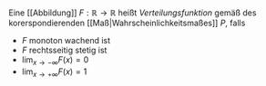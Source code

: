 Eine [[Abbildung]] $F : \mathbb{R} \to \mathbb{R}$ heißt *Verteilungsfunktion* gemäß des korerspondierenden [[Maß|Wahrscheinlichkeitsmaßes]] $P$, falls
- $F$ monoton wachend ist
- $F$ rechtsseitig stetig ist
- $\lim_{x \to -\infty} F(x) = 0$
- $\lim_{x \to +\infty} F(x) = 1$